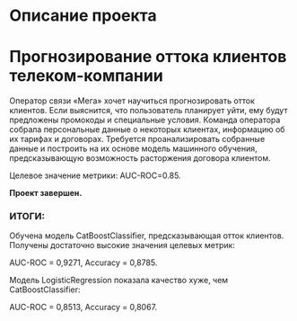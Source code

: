 # Описание проекта

# Прогнозирование оттока клиентов телеком-компании

Оператор связи «Мега» хочет научиться прогнозировать отток клиентов. Если выяснится, что пользователь планирует уйти, ему будут предложены промокоды и специальные условия. Команда оператора собрала персональные данные о некоторых клиентах, информацию об их тарифах и договорах.
Требуется проанализировать собранные данные и построить на их основе модель машинного обучения, предсказывающую возможность расторжения договора клиентом.

Целевое значение метрики: AUC-ROC=0.85.

**Проект завершен.**

### ИТОГИ:  
Обучена модель CatBoostClassifier, предсказывающая отток клиентов. Получены достаточно высокие значения целевых метрик:

AUC-ROC = 0,9271,
Accuracy = 0,8785.

Модель LogisticRegression показала качество хуже, чем CatBoostClassifier:

AUC-ROC = 0,8513,
Accuracy = 0,8067.
